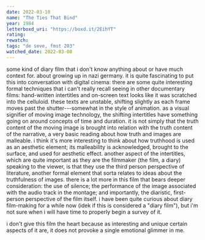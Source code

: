 ```yaml
---
date: 2022-03-10
name: "The Ties That Bind"
year: 1984
letterboxd_uri: "https://boxd.it/2EihYT"
rating: 
rewatch: 
tags: "de seve, fmst 203"
watched_date: 2022-03-08
---
```


some kind of diary film that i don't know anything about or have much context for. about growing up in nazi germany. it is quite fascinating to put this into conversation with digital cinema: there are some quite interesting formal techniques that i can't really recall seeing in other documentary films: hand-written intertitles and on-screen text looks like it was scratched into the celluloid. these texts are unstable, shifting slightly as each frame moves past the shutter---somewhat in the style of animation. as a visual signifier of moving image technology, the shifting intertitles have something going on around concepts of time and duration. it is not simply that the truth content of the moving image is brought into relation with the truth content of the narrative, a very basic reading about how truth and images are malleable. i think it's more interesting to think about how truthhood is used as an aesthetic element; its malleability is acknowledged, brought to the surface, and used for aesthetic effect. another aspect of the intertitles, which are quite important as they are the filmmaker (the film, a diary) speaking to the viewer, is that they use the third person perspective of literature, another formal element that sorta relates to ideas about the truthfulness of images. there is a lot more in this film that bears deeper consideration: the use of silence; the performance of the image associated with the audio track in the montage; and importantly, the diaristic, first-person perspective of the film itself. i have been quite curious about diary film-making for a while now (idek if this is considered a "diary film"), but i'm not sure when i will have time to properly begin a survey of it.

i don't give this film the heart because as interesting and unique certain aspects of it are, it does not provoke a single emotional glimmer in me.
